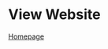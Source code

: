 # View Website
[Homepage](https://654f8f789eb8613e8ca65c51--splendorous-lamington-54efa7.netlify.app/)
